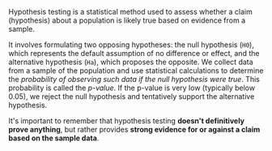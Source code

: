 Hypothesis testing is a statistical method used to assess whether a claim (hypothesis) about a population is
likely true based on evidence from a sample.

It involves formulating two opposing hypotheses: the null hypothesis (`H0`), which represents the default assumption
of no difference or effect, and the alternative hypothesis (`Ha`), which proposes the opposite.
We collect data from a sample of the population and use statistical calculations to determine the
_probability of observing such data if the null hypothesis were true_.
This probability is called the _p-value_. If the p-value is very low (typically below 0.05),
we reject the null hypothesis and tentatively support the alternative hypothesis.

It's important to remember that hypothesis testing **doesn't definitively prove anything**,
but rather provides **strong evidence for or against a claim based on the sample data**.
